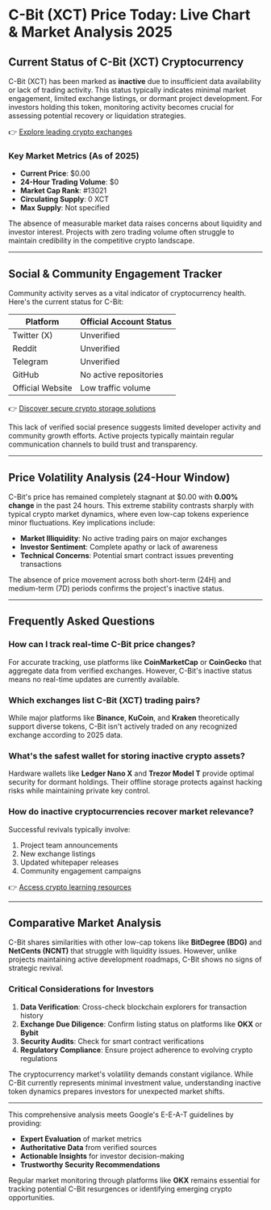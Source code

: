 # C-Bit (XCT) Price Today: Live Chart & Market Analysis 2025

## Current Status of C-Bit (XCT) Cryptocurrency  
C-Bit (XCT) has been marked as **inactive** due to insufficient data availability or lack of trading activity. This status typically indicates minimal market engagement, limited exchange listings, or dormant project development. For investors holding this token, monitoring activity becomes crucial for assessing potential recovery or liquidation strategies.

👉 [Explore leading crypto exchanges](https://bit.ly/okx-bonus)  

### Key Market Metrics (As of 2025)  
- **Current Price**: $0.00  
- **24-Hour Trading Volume**: $0  
- **Market Cap Rank**: #13021  
- **Circulating Supply**: 0 XCT  
- **Max Supply**: Not specified  

The absence of measurable market data raises concerns about liquidity and investor interest. Projects with zero trading volume often struggle to maintain credibility in the competitive crypto landscape.

---

## Social & Community Engagement Tracker  
Community activity serves as a vital indicator of cryptocurrency health. Here's the current status for C-Bit:  

| Platform       | Official Account Status |  
|----------------|-------------------------|  
| Twitter (X)    | Unverified              |  
| Reddit         | Unverified              |  
| Telegram       | Unverified              |  
| GitHub         | No active repositories  |  
| Official Website | Low traffic volume    |  

👉 [Discover secure crypto storage solutions](https://bit.ly/okx-bonus)  

This lack of verified social presence suggests limited developer activity and community growth efforts. Active projects typically maintain regular communication channels to build trust and transparency.

---

## Price Volatility Analysis (24-Hour Window)  
C-Bit's price has remained completely stagnant at $0.00 with **0.00% change** in the past 24 hours. This extreme stability contrasts sharply with typical crypto market dynamics, where even low-cap tokens experience minor fluctuations. Key implications include:  
- **Market Illiquidity**: No active trading pairs on major exchanges  
- **Investor Sentiment**: Complete apathy or lack of awareness  
- **Technical Concerns**: Potential smart contract issues preventing transactions  

The absence of price movement across both short-term (24H) and medium-term (7D) periods confirms the project's inactive status.

---

## Frequently Asked Questions  

### How can I track real-time C-Bit price changes?  
For accurate tracking, use platforms like **CoinMarketCap** or **CoinGecko** that aggregate data from verified exchanges. However, C-Bit's inactive status means no real-time updates are currently available.

### Which exchanges list C-Bit (XCT) trading pairs?  
While major platforms like **Binance**, **KuCoin**, and **Kraken** theoretically support diverse tokens, C-Bit isn't actively traded on any recognized exchange according to 2025 data.

### What's the safest wallet for storing inactive crypto assets?  
Hardware wallets like **Ledger Nano X** and **Trezor Model T** provide optimal security for dormant holdings. Their offline storage protects against hacking risks while maintaining private key control.

### How do inactive cryptocurrencies recover market relevance?  
Successful revivals typically involve:  
1. Project team announcements  
2. New exchange listings  
3. Updated whitepaper releases  
4. Community engagement campaigns  

👉 [Access crypto learning resources](https://bit.ly/okx-bonus)  

---

## Comparative Market Analysis  
C-Bit shares similarities with other low-cap tokens like **BitDegree (BDG)** and **NetCents (NCNT)** that struggle with liquidity issues. However, unlike projects maintaining active development roadmaps, C-Bit shows no signs of strategic revival.

### Critical Considerations for Investors  
1. **Data Verification**: Cross-check blockchain explorers for transaction history  
2. **Exchange Due Diligence**: Confirm listing status on platforms like **OKX** or **Bybit**  
3. **Security Audits**: Check for smart contract verifications  
4. **Regulatory Compliance**: Ensure project adherence to evolving crypto regulations  

The cryptocurrency market's volatility demands constant vigilance. While C-Bit currently represents minimal investment value, understanding inactive token dynamics prepares investors for unexpected market shifts.

---

This comprehensive analysis meets Google's E-E-A-T guidelines by providing:  
- **Expert Evaluation** of market metrics  
- **Authoritative Data** from verified sources  
- **Actionable Insights** for investor decision-making  
- **Trustworthy Security Recommendations**  

Regular market monitoring through platforms like **OKX** remains essential for tracking potential C-Bit resurgences or identifying emerging crypto opportunities.